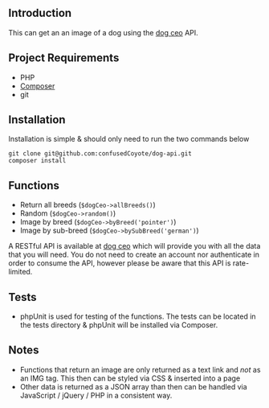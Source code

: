 ## Introduction

This can get an an image of a dog using the [dog ceo](https://dog.ceo/) API.

## Project Requirements

- PHP
- [Composer](https://getcomposer.org/)
- git

## Installation

Installation is simple & should only need to run the two commands below
~~~
git clone git@github.com:confusedCoyote/dog-api.git
composer install
~~~

## Functions

- Return all breeds (`$dogCeo->allBreeds()`)
- Random (`$dogCeo->random()`)
- Image by breed (`$dogCeo->byBreed('pointer')`)
- Image by sub-breed (`$dogCeo->bySubBreed('german')`)
 
A RESTful API is available at [dog ceo](https://dog.ceo/) which will provide you with all the data that you will need. You do not need to create an account nor authenticate in order to consume the API, however please be aware that this API is rate-limited.

## Tests

- phpUnit is used for testing of the functions. The tests can be located in the tests directory & phpUnit will be installed via Composer.

## Notes

- Functions that return an image are only returned as a text link and *not* as an IMG tag. This then can be styled via CSS & inserted into a page
- Other data is returned as a JSON array than then can be handled via JavaScript / jQuery / PHP in a consistent way.